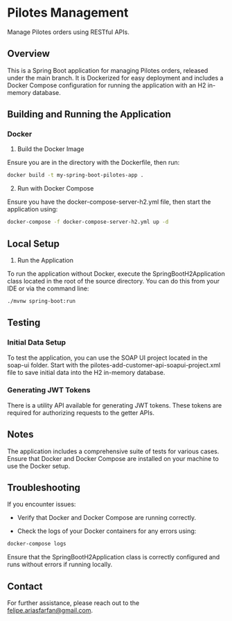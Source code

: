 # Pilotes Management
Manage Pilotes orders using RESTful APIs.

## Overview
This is a Spring Boot application for managing Pilotes orders, released under the main branch. It is Dockerized for easy deployment and includes a Docker Compose configuration for running the application with an H2 in-memory database.

## Building and Running the Application
### Docker
1. Build the Docker Image

Ensure you are in the directory with the Dockerfile, then run:

```bash
docker build -t my-spring-boot-pilotes-app .
```
2. Run with Docker Compose

Ensure you have the docker-compose-server-h2.yml file, then start the application using:

```bash
docker-compose -f docker-compose-server-h2.yml up -d
```
## Local Setup
1. Run the Application

To run the application without Docker, execute the SpringBootH2Application class located in the root of the source directory. You can do this from your IDE or via the command line:

```bash
./mvnw spring-boot:run
```

## Testing
### Initial Data Setup
To test the application, you can use the SOAP UI project located in the soap-ui folder. Start with the pilotes-add-customer-api-soapui-project.xml file to save initial data into the H2 in-memory database.

### Generating JWT Tokens
There is a utility API available for generating JWT tokens. These tokens are required for authorizing requests to the getter APIs.

## Notes
The application includes a comprehensive suite of tests for various cases.
Ensure that Docker and Docker Compose are installed on your machine to use the Docker setup.

## Troubleshooting
If you encounter issues:

* Verify that Docker and Docker Compose are running correctly.

* Check the logs of your Docker containers for any errors using:

```bash
docker-compose logs
```
Ensure that the SpringBootH2Application class is correctly configured and runs without errors if running locally.

## Contact
For further assistance, please reach out to the felipe.ariasfarfan@gmail.com.